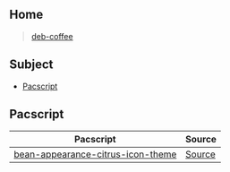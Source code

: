 

## Home

> [deb-coffee](https://github.com/samwhelp/deb-coffee)




## Subject

* [Pacscript](#pacscript)




## Pacscript


| Pacscript | Source |
| ------ | ------ |
| [bean-appearance-citrus-icon-theme](https://github.com/samwhelp/deb-coffee/blob/main/packages/bean-appearance-citrus-icon-theme/bean-appearance-citrus-icon-theme.pacscript) | [Source](https://github.com/yeyushengfan258/Citrus-icon-theme) |
